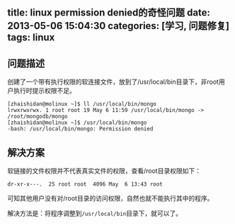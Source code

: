 title: linux permission denied的奇怪问题
date: 2013-05-06 15:04:30
categories: [学习, 问题修复]
tags: linux
---

## 问题描述

创建了一个带有执行权限的软连接文件，放到了/usr/local/bin目录下，非root用户执行时提示权限不足。

```
[zhaishidan@molinux ~]$ ll /usr/local/bin/mongo
lrwxrwxrwx. 1 root root 19 May 6 11:59 /usr/local/bin/mongo -> /root/mongodb/mongo
[zhaishidan@molinux ~]$ /usr/local/bin/mongo 
-bash: /usr/local/bin/mongo: Permission denied
```

## 解决方案

软链接的文件权限并不代表真实文件的权限，查看/root目录权限如下：

```
dr-xr-x---.  25 root root  4096 May  6 13:43 root
```
可知其他用户没有对/root目录的访问权限，自然也就不能执行其中的程序。

解决方法是：将程序调整到`/usr/local/bin`目录下，就可以了。